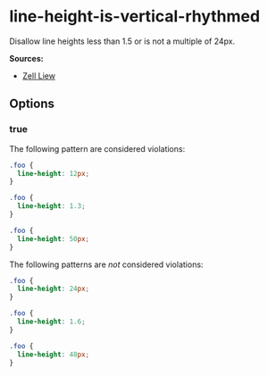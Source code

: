 # line-height-is-vertical-rhythmed

Disallow line heights less than 1.5 or is not a multiple of 24px.

**Sources:**

- [Zell Liew](https://zellwk.com/blog/why-vertical-rhythms/)

## Options

### true

The following pattern are considered violations:

```css
.foo {
  line-height: 12px;
}
```

```css
.foo {
  line-height: 1.3;
}
```

```css
.foo {
  line-height: 50px;
}
```

The following patterns are _not_ considered violations:

```css
.foo {
  line-height: 24px;
}
```

```css
.foo {
  line-height: 1.6;
}
```

```css
.foo {
  line-height: 48px;
}
```
